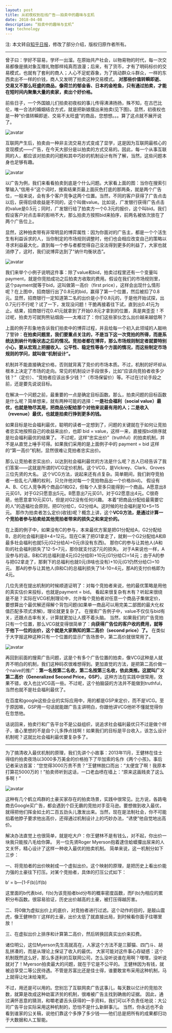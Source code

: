 ```yaml
---
layout: post
title: 从初夜权到在线广告——拍卖中的趣味与玄机
date: 2018-04-08
description: “拍卖中的趣味与玄机”
tag: technology
---   
```


注: 本文转自[知乎日报](https://zhuanlan.zhihu.com/p/29486653)，修改了部分介绍，版权归原作者所有。

***

曾子曰：学好不容易，学坏一出溜。在原始共产社会，以物易物的时代，每一次交易都像是搞对象互赠礼物那样纯真而浪漫；后来，有了货币，才有了明码标价的交易模式，也就有了套利的商人；人心不足蛇吞象，为了挑动群众斗群众，一样的东西卖出不一样的价钱，商人又发明了拍卖这种交易模式。
**对那些价值转瞬即逝、交易又不那么旺盛的商品，像荷兰的郁金香、日本的金枪鱼，只有通过拍卖，才能在短时间内聚集大量的卖家，卖出个好价格。**

前些日子，一个外国娘儿们拍卖初夜权的事儿传得沸沸扬扬，殊不知，在古巴比伦，唯一合法的婚姻结合方式，就是把新娘摆出来拍卖(见下图)。显然，初夜权也是一种“价值转瞬即逝、交易不太旺盛”的商品，您想想。。。算了这点就不展开说了。

![avatar](/images/20180408auction-1.jpg)

互联网产生后，拍卖由一种非主流交易方式变成了显学，这是因为互联网最核心的变现模式——广告，在今天大部分是以拍卖的方式交易的。因此，每一个从事互联网的人，都应该对拍卖的问题和其中巧妙的机制设计有所了解，当然，这些问题本身也足够有趣。

![avatar](/images/20180408auction-2.jpg)

以广告为例，我们来看看拍卖到底是个什么问题。大家看上面的图：当你在搜索引擎输入“信用卡”这个词时，搜索结果页最上面灰色打底的那两条，就是两个广告位，一般来说，会有多个客户竞争这两个位置。当然，不同的客户获得了广告点击以后，获得后续收益是不同的，这个叫做value。比如说，广发银行获得广告点击的value是0.5元；同时，广发银行给了拍卖方一个0.3元的报价，这个叫bid。我们假设客户对点击率的影响不大，那么拍卖方按照bid来拍序，前两名被依次放在了两个广告位上。

显然，这种拍卖带有非常明显的博弈属性：因为你面对的广告主，都是一个个活生生有利益诉求的人，当你制定的市场规则调整时，他们也会相应改变自己的策略以寻求利益最大化，直到每一个参与者都觉得自己没法得到更多的利益了，大家也就消停了，这时，我们说博弈达到了“纳什均衡状态”。

![avatar](/images/20180408auction-3.jpg)

我们来举个小例子说明这件事：除了value和bid，拍卖过程里还有一个变量叫payment，就是你竞拍成功之后拍卖方收取的费用。假设在我们的市场规则里，这个payment就等于bid，这叫做第一高价（first price），这样会出现什么情形呢？在上图中，招商银行出了0.8元的bid，赢得了第一个位置，然后被扣了0.8元。显然，招商银行一定知道第二名的出价是小于0.8元的，于是他开始试探，出0.7元行不行呢？试了一下，发现没问题！干脆再接着往下试，直到出0.41元为止。结果，招商银行花0.41元就拿到了开始0.8元才拿到的位置，真是爽歪歪！不过呢，拍卖方可就狗熊钻烟囱——太难过了：你们这些家伙怎么出价越来越低啊？

上面的例子形象地告诉我们拍卖中的博弈过程，并且给每一个初入此领域的人敲响了警钟：**在拍卖问题里，我们要重点关注的，不是当下这一次竞拍的所得，而是系统达到纳什均衡状态之后的情况。**竞拍者都在博弈，那么市场规则制定者就要特别小心，要从宏观上把握收入、公平性、稳定性等各个方面的情况，而**这些制定市场规则的学问，就叫做“机制设计”。**

机制并不能直接确定价格，否则就背离了竞价的市场本质。不过，机制的好坏却从根本上决定了市场的走向。常见的机制设计手段很多，比如“应该向竞拍者收多少钱？”（定价）、“竞拍者应该出多少钱？”（市场保留价）等。不过在讨论手段之前，还是要先说说目标。

在解决一个问题之前，最重要的一点是确定目标函数。那么，拍卖问题的目标函数是什么呢？简单想来，就有两种可能的选择：**一是社会福利（social value）最优，也就是物尽其用，把商品分配给那个对他来说最有用的人；二是收入（revenue）最优，也就是拍卖行挣到更多的钱。** 

如果目标是社会福利最优，聪明的读者一定想到了，问题的关键就在于如何让竞拍者忠实地按照自己的收益来出价，也即 bid = value，这样一来，直接按bid排序就是社会福利最优的结果了。
不过呢，这样“忠实出价”（truthful）的拍卖机制，并不是从直觉上唾手可得。如果我们采用的是上面例子中的 payment = bid 这样的“第一高价”机制，显然很难让竞拍者忠实出价。

那么让竞拍者忠实出价，以达到社会福利最优的方法是什么呢？古人已经告诉了我们答案——这就是所谓的VCG定价机制。这个VCG，是Vickrey、Clark、Groves三位先贤的大名。
这个VCG方法，说起来还有点复杂。简单期间，我们剥夺竞拍者一些乱七八糟的权利，只允许他对每一个竞拍物品出一个价格(bid)。
假设有A、B、C仨人竞争两个商品G1和G2，但每个人至多只能得到一个商品。A愿意出8元买G1，对于G2只愿意出5元。B愿意出7元买G1，对于G2愿意出4元。C很奇葩，他愿意拿10元买G1，但是对G2没有任何兴趣。
本着“把商品分配给最需要它的人”的造福社会原则，把G1分给C，G2分给A。这时候的社会福利是10+5=15元。
那作为拍卖者怎么定价(收钱)呢？概念上讲，这个**VCG方法，是通过计算一个竞拍者参与拍卖给其他竞拍者带来的损失之和来定价的。**

在上面的例子中，如果没有C的参与，本来最优方案是把G1分配给A，G2分配给B，总的社会福利是8+4=12元。现在C来了把G1拿走了，就剩一个G2分配给A和B最多社会福利也就5元(G2分给A)+0元(B没有东西)。
那你C的参与让其他人(A和B)的社会福利损失了12-5=7元，那你就支付这7元的损失。
对于A来说也一样，A没参与的话，B和C的总福利是4元(G2分给B)+10元(G1分给C)=14元；由于A的参与把G2拿走了，那剩下的总福利也就0元(B啥也没有)+10元(G1仍然分给C)=10元。
那A的参与让其他人(B和C)的总福利损失了14-10=4元，那A的支付价格即为4元。

几位先贤在提出机制的时候顺道证明了：对每个竞拍者来说，他的最优策略是用他的真实估价来投标，也就是payment = bid。
看起来很复杂有木有？听起来很绕是不是？实际在VCG机制理论中，允许每个竞拍者对任意一个商品子集做定价，要想算出个最优解还得解个背包问题(如果单一商品可以用完美二部图的最大化权值匹配多项式求解)，理论就更复杂了。
在搜索广告例子中，value不仅仅与bid有关，还跟点击率有关，计算就更加让人摸不着头脑。
当然，如果我们的广告竞拍只有一个位置，那么VCG就变得很简单了：**向获得广告位的客户收的费用，就等于他下一位的出价，这个就是大家熟知的第二高价（second price）了。**
在类似于大字报这种这种只有一个位置的显示广告场景中，第二高价就很常用了。

![avatar](/images/20180408auction-4.jpg)

再回到前面的搜索广告问题，这是个有多个广告位置的拍卖，像VCG这种是人就弄不明白的机制，我们这种码农很难想得到。更加直觉的方法，是把第二高价做一个naive的推广：**第一名按第二名收，第二名按第三名收，依此类推。这就叫广义第二高价（Generalized Second Price，GSP）**。这种方法在实践中很常用，效果不错，收入也比VCG高一些。不过呢，这个拍脑袋的方法并不能做到truthful，当然也就不是社会福利最优了。

在百度和google这些企业的实际应用中，用的都是GSP来定价，而不是VCG。至于原因嘛，GSP用一句话就能跟广告主讲明白，你跟他讲VCG他听不懂就觉得你在忽悠他。

话说回来，拍卖行和广告平台不是公益组织，说追求社会福利最优只不过是做个样子，谁心里想的不是自个儿多挣点钱啊！如果我们的目标是平台收入，该怎么设计机制呢？这就比社会福利最优要复杂多了。


***

为了搞清收入最优机制的原理，我们先讲个小故事：2013年11月，王健林在佳士得纽约拍卖夜场以3000多万美金的价格拍下了毕加索的名作《两个小孩》。事后记者采访首富：“您觉得3000万贵不贵？”王健林脱口而出：“太便宜了啊！我原本打算花5000万的！”拍卖师听到这话，一口老血喷在墙上：“原来这画贱卖了这么多啊！”

![avatar](/images/20180408auction-5.jpg)

这种有几个鹤立鸡群的土豪买家存在的拍卖场景，实践中很常见。比方说，各路电商去Google买广告，都会遇到个巨无霸的竞拍对手亚马逊。要想做到收入最优，就得把他们挥金如土的二百五劲头儿激发出来。当然，现在是法制社会，你不可能掐着他脖子要求他出高价，还得通过机制设计上的巧妙办法，“诱使”他自觉地出高价。

解决办法直觉上也很简单，就是吃大户：你王健林不是有钱么，对不起，你出价一块我只能按八毛给你算。
另一位先贤Roger Myerson抱着逮住蛤蟆攥出尿来的人文关怀，精心设计了这样一种收入最优的拍卖机制。
简单来说，这一机制分如下三步：

一、将竞拍者的出价映射成一个虚拟出价。这个映射的原理，是把历史上看出价能力强的土豪往下打压。对某个竞拍者，具体的打压公式如下：

b‘ = b―[1-F(b)]/f(b)

这里面的b代表bid，f(b)为该竞拍者bid分布的概率密度函数，而F(b)为相应的累积分布函数。很容易验证，历史出价越高的土豪，被打压得越厉害。

二、将0做为虚拟出价上的底价，对竞拍者进行过滤。这个动作的目的，是敲山震虎，像王健林你丫这样的土豪，出价太低了就直接出局，到时候看你面子往哪里放！

三、在虚拟出价上排序和计算第二高价，然后转换回真实出价来扣费。

诸位明公，这位Myerson先生高就高在，人家这个方法不是三脚猫、四门斗、胡乱拼凑的，而是从理论上保证了收入的最优。
大家可能对这件事心存疑惑：这个机制既然这么好，那么多逐利的互联网公司，怎么没听说谁在用啊？嘿嘿，没听说就对了！Myerson拍卖最大的问题，就在于它是不公平的。
王健林因为有钱，就被迫享受二等公民待遇。不管是苏富比还是佳士得，谁要敢宣布采用这种机制，马上就得让吐沫给淹死。

不过，用还是可以用的。您别忘了互联网卖广告这事儿，每天数以亿计的竞拍次数，就算是改成这种劫富济贫的机制，很难被广告主找到确凿的证据。
因此，通过满怀恶意的猜测，和嚼老婆舌头获得的一手资料，我们可以不负责任地说：大公司广告平台实际采用这种机制的，恐怕不是什么新鲜事儿。
当然，你永远也不会看到谁家的公关稿，说他们靠这个多挣了多少钱——他们总是把所有的成果都归功于大数据和人工智能。

***